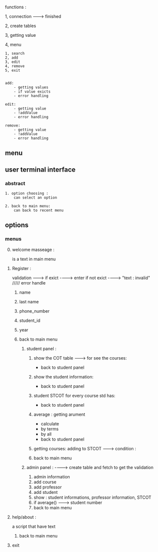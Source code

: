 functions : 

1, connection  ---> finished

2, create tables

3, getting value

4, menu

    1, search
    2, add
    3, edit
    4, remove
    5, exit


    add: 
        - getting values
        - if value exicts
        - error handling
    
    edit: 
        - getting value
        - !addValue
        - error handling

    remove: 
        - getting value
        - !addValue
        - error handling

## menu

## user terminal interface

### abstract
    1. option choosing :
        can select an option

    2. back to main menu: 
        can back to recent menu

## options

###  menus
0. welcome masseage :

    is a text in main menu

1. Register : 

    validation ---> if exict ----> enter 
    if not exict ----> "text : invalid"  ///// error handle

    1. name
    2. last name
    3. phone_number
    4. student_id
    5. year
    6. back to main menu

        1. student panel :

            1. show the COT table ---> for see the courses:
                - back to student panel
            2. show the student information:
                - back to student panel
            3. student STCOT for every course std has:
                - back to student panel
            4. average : getting arument
                - calculate 
                - by terms
                - by all 
                - back to student panel
            
            5. getting courses: adding to STCOT ---> condition : 

            6. back to main menu

        4. admin panel : ----> create table and fetch to get the validation
            1. admin information
            2. add course 
            3. add professor
            4. add student 
            5. show : student informations, professor information, STCOT
            6. if average() ---> student number
            7. back to main menu

        


2. help/about :

    a script that have text
    
    1. back to main menu





5. exit
    

